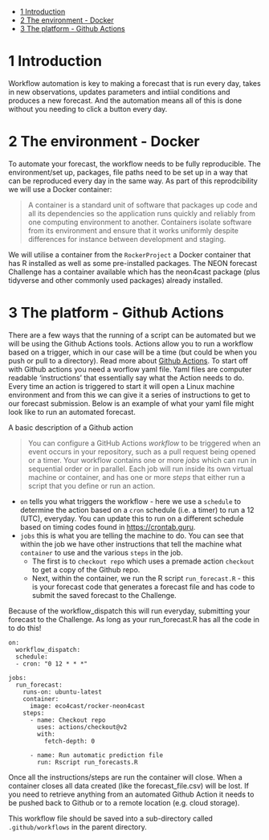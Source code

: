 -   <a href="#introduction" id="toc-introduction">1 Introduction</a>
-   <a href="#the-environment---docker" id="toc-the-environment---docker">2
    The environment - Docker</a>
-   <a href="#the-platform---github-actions"
    id="toc-the-platform---github-actions">3 The platform - Github
    Actions</a>

# 1 Introduction

Workflow automation is key to making a forecast that is run every day,
takes in new observations, updates parameters and intiial conditions and
produces a new forecast. And the automation means all of this is done
without you needing to click a button every day.

# 2 The environment - Docker

To automate your forecast, the workflow needs to be fully reproducible.
The environment/set up, packages, file paths need to be set up in a way
that can be reproduced every day in the same way. As part of this
reprodcibility we will use a Docker container:

> A container is a standard unit of software that packages up code and
> all its dependencies so the application runs quickly and reliably from
> one computing environment to another. Containers isolate software from
> its environment and ensure that it works uniformly despite differences
> for instance between development and staging.

We will utilise a container from the `RockerProject` a Docker container
that has R installed as well as some pre-installed packages. The NEON
forecast Challenge has a container available which has the neon4cast
package (plus tidyverse and other commonly used packages) already
installed.

# 3 The platform - Github Actions

There are a few ways that the running of a script can be automated but
we will be using the Github Actions tools. Actions allow you to run a
workflow based on a trigger, which in our case will be a time (but could
be when you push or pull to a directory). Read more about [Github
Actions](https://docs.github.com/en/actions/learn-github-actions/understanding-github-actions).
To start off with Github actions you need a worflow yaml file. Yaml
files are computer readable ‘instructions’ that essentially say what the
Action needs to do. Every time an action is triggered to start it will
open a Linux machine environment and from this we can give it a series
of instructions to get to our forecast submission. Below is an example
of what your yaml file might look like to run an automated forecast.

A basic description of a Github action

> You can configure a GitHub Actions *workflow* to be triggered when an
> event occurs in your repository, such as a pull request being opened
> or a timer. Your workflow contains one or more *jobs* which can run in
> sequential order or in parallel. Each job will run inside its own
> virtual machine or container, and has one or more *steps* that either
> run a script that you define or run an action.

-   `on` tells you what triggers the workflow - here we use a `schedule`
    to determine the action based on a `cron` schedule (i.e. a timer) to
    run a 12 (UTC), everyday. You can update this to run on a different
    schedule based on timing codes found in <https://crontab.guru>.
-   `jobs` this is what you are telling the machine to do. You can see
    that within the job we have other instructions that tell the machine
    what `container` to use and the various `steps` in the job.
    -   The first is to `checkout repo` which uses a premade action
        `checkout` to get a copy of the Github repo.
    -   Next, within the container, we run the R script
        `run_forecast.R` - this is your forecast code that generates a
        forecast file and has code to submit the saved forecast to the
        Challenge.

Because of the workflow_dispatch this will run everyday, submitting your
forecast to the Challenge. As long as your run_forecast.R has all the
code in to do this!

    on:
      workflow_dispatch:
      schedule:
      - cron: "0 12 * * *"

    jobs:
      run_forecast:
        runs-on: ubuntu-latest
        container:
          image: eco4cast/rocker-neon4cast
        steps:
          - name: Checkout repo
            uses: actions/checkout@v2
            with:
              fetch-depth: 0
              
          - name: Run automatic prediction file
            run: Rscript run_forecasts.R 

Once all the instructions/steps are run the container will close. When a
container closes all data created (like the forecast_file.csv) will be
lost. If you need to retrieve anything from an automated Github Action
it needs to be pushed back to Github or to a remote location (e.g. cloud
storage).

This workflow file should be saved into a sub-directory called
`.github/workflows` in the parent directory.

